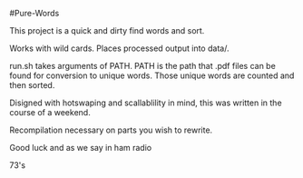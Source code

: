 #Pure-Words

This project is a quick and dirty find words and sort.

Works with wild cards. Places processed output into data/.

run.sh takes arguments of PATH. PATH is the path that .pdf files can be found
for conversion to unique words. Those unique words are counted and then sorted.

Disigned with hotswaping and scallablility in mind, this was written in the
course of a weekend.

Recompilation necessary on parts you wish to rewrite. 

Good luck and as we say in ham radio

73's
